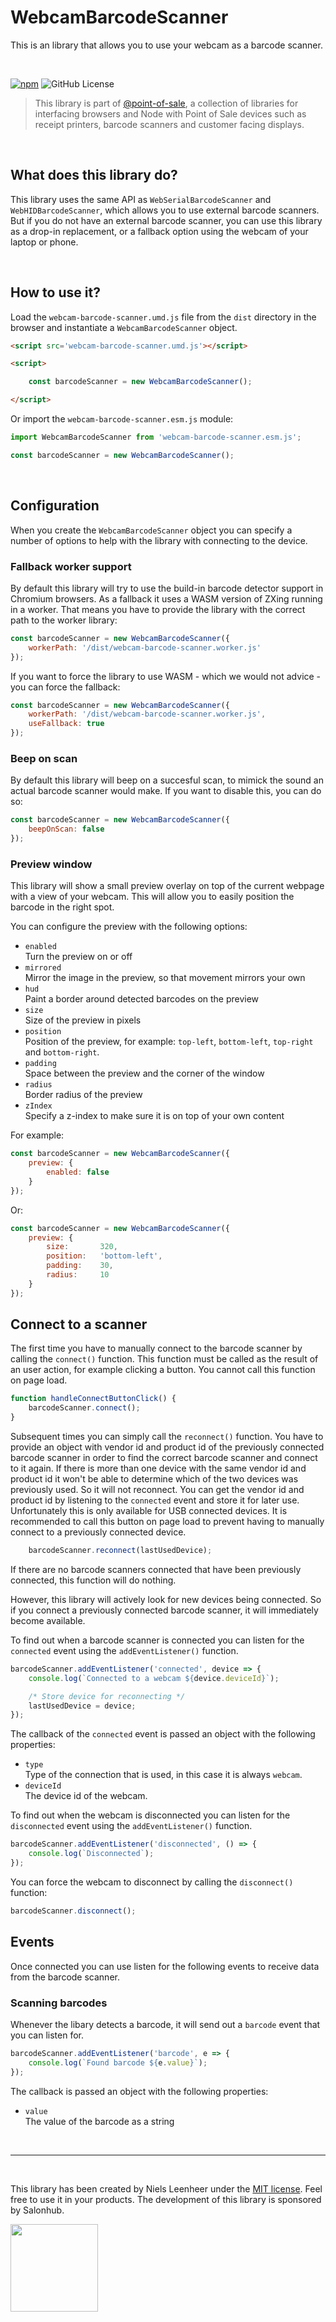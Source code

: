 # WebcamBarcodeScanner

This is an library that allows you to use your webcam as a barcode scanner. 

<br>

[![npm](https://img.shields.io/npm/v/@point-of-sale/webcam-barcode-scanner)](https://www.npmjs.com/@point-of-sale/webcam-barcode-scanner)
![GitHub License](https://img.shields.io/github/license/NielsLeenheer/WebcamBarcodeScanner)


> This library is part of [@point-of-sale](https://point-of-sale.dev), a collection of libraries for interfacing browsers and Node with Point of Sale devices such as receipt printers, barcode scanners and customer facing displays.

<br>

## What does this library do?

This library uses the same API as `WebSerialBarcodeScanner` and `WebHIDBarcodeScanner`, which allows you to use external barcode scanners. But if you do not have an external barcode scanner, you can use this library as a drop-in replacement, or a fallback option using the webcam of your laptop or phone. 

<br>

## How to use it?

Load the `webcam-barcode-scanner.umd.js` file from the `dist` directory in the browser and instantiate a `WebcamBarcodeScanner` object. 

```html
<script src='webcam-barcode-scanner.umd.js'></script>

<script>

    const barcodeScanner = new WebcamBarcodeScanner();

</script>
```

Or import the `webcam-barcode-scanner.esm.js` module:

```js
import WebcamBarcodeScanner from 'webcam-barcode-scanner.esm.js';

const barcodeScanner = new WebcamBarcodeScanner();
```

<br>

## Configuration

When you create the `WebcamBarcodeScanner` object you can specify a number of options to help with the library with connecting to the device. 

### Fallback worker support 

By default this library will try to use the build-in barcode detector support in Chromium browsers. As a fallback it uses a WASM version of ZXing running in a worker. That means you have to provide the library with the correct path to the worker library:

```js
const barcodeScanner = new WebcamBarcodeScanner({
    workerPath: '/dist/webcam-barcode-scanner.worker.js'
});
```

If you want to force the library to use WASM - which we would not advice - you can force the fallback:

```js
const barcodeScanner = new WebcamBarcodeScanner({
    workerPath: '/dist/webcam-barcode-scanner.worker.js',
    useFallback: true
});
```

### Beep on scan

By default this library will beep on a succesful scan, to mimick the sound an actual barcode scanner would make. If you want to disable this, you can do so:

```js
const barcodeScanner = new WebcamBarcodeScanner({
    beepOnScan: false
});
```

### Preview window

This library will show a small preview overlay on top of the current webpage with a view of your webcam. This will allow you to easily position the barcode in the right spot. 

You can configure the preview with the following options:

- `enabled`<br> 
    Turn the preview on or off
- `mirrored`<br>
    Mirror the image in the preview, so that movement mirrors your own
- `hud`<br> 
    Paint a border around detected barcodes on the preview
- `size`<br>
    Size of the preview in pixels
- `position`<br>
    Position of the preview, for example: `top-left`, `bottom-left`, `top-right` and `bottom-right`.
- `padding`<br>
    Space between the preview and the corner of the window
- `radius`<br>
    Border radius of the preview
- `zIndex`<br>
    Specify a z-index to make sure it is on top of your own content

For example:

```js
const barcodeScanner = new WebcamBarcodeScanner({
    preview: {
        enabled: false
    }
});
```

Or:

```js
const barcodeScanner = new WebcamBarcodeScanner({
    preview: {
        size: 		320,
        position: 	'bottom-left',
        padding: 	30,
        radius: 	10
    }
});
```


## Connect to a scanner

The first time you have to manually connect to the barcode scanner by calling the `connect()` function. This function must be called as the result of an user action, for example clicking a button. You cannot call this function on page load.

```js
function handleConnectButtonClick() {
    barcodeScanner.connect();
}
```

Subsequent times you can simply call the `reconnect()` function. You have to provide an object with vendor id and product id of the previously connected barcode scanner in order to find the correct barcode scanner and connect to it again. If there is more than one device with the same vendor id and product id it won't be able to determine which of the two devices was previously used. So it will not reconnect. You can get the vendor id and product id by listening to the `connected` event and store it for later use. Unfortunately this is only available for USB connected devices. It is recommended to call this button on page load to prevent having to manually connect to a previously connected device.

```js
    barcodeScanner.reconnect(lastUsedDevice);
```

If there are no barcode scanners connected that have been previously connected, this function will do nothing.

However, this library will actively look for new devices being connected. So if you connect a previously connected barcode scanner, it will immediately become available.

To find out when a barcode scanner is connected you can listen for the `connected` event using the `addEventListener()` function.

```js
barcodeScanner.addEventListener('connected', device => {
    console.log(`Connected to a webcam ${device.deviceId}`);

    /* Store device for reconnecting */
    lastUsedDevice = device;
});
```

The callback of the `connected` event is passed an object with the following properties:

-   `type`<br>
    Type of the connection that is used, in this case it is always `webcam`.
-   `deviceId`<br>
    The device id of the webcam.

To find out when the webcam is disconnected you can listen for the `disconnected` event using the `addEventListener()` function.

```js
barcodeScanner.addEventListener('disconnected', () => {
    console.log(`Disconnected`);
});
```

You can force the webcam to disconnect by calling the `disconnect()` function:

```js
barcodeScanner.disconnect();
```

## Events

Once connected you can use listen for the following events to receive data from the barcode scanner.

### Scanning barcodes

Whenever the libary detects a barcode, it will send out a `barcode` event that you can listen for.

```js
barcodeScanner.addEventListener('barcode', e => {
    console.log(`Found barcode ${e.value}`);
});
```

The callback is passed an object with the following properties:

-   `value`<br>
    The value of the barcode as a string

<br>

-----

<br>

This library has been created by Niels Leenheer under the [MIT license](LICENSE). Feel free to use it in your products. The  development of this library is sponsored by Salonhub.

<a href="https://salohub.nl"><img src="https://salonhub.nl/assets/images/salonhub.svg" width=140></a>

